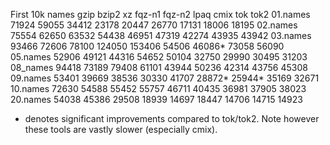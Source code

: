 First 10k names
          gzip   bzip2  xz     fqz-n1  fqz-n2  lpaq   cmix   tok    tok2 
01.names  71924  59055  34412  23178   20447   26770  17131  18006  18195
02.names  75554  62650  63532  54438   46951   47319  42274  43935  43942
03.names  93466  72606  78100  124050  153406  54506  46086* 73058  56090
05.names  52906  49121  44316  54652   50104   32750  29990  30495  31203
08_names  94418  73189  79408  61101   43944   50236  42314  43756  45308
09.names  53401  39669  38536  30330   41707   28872* 25944* 35169  32671
10.names  72630  54588  55452  55757   46711   40435  36981  37905  38023
20.names  54038  45386  29508  18939   14697   18447  14706  14715  14923

* denotes significant improvements compared to tok/tok2. Note however
these tools are vastly slower (especially cmix).

